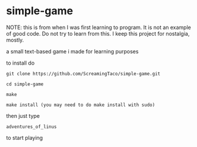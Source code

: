 # simple-game

NOTE: this is from when I was first learning to program. It is not an example of good code. Do not try to learn from this. I keep this project for nostalgia, mostly.

a small text-based game i made for learning purposes

to install do 
```
git clone https://github.com/ScreamingTaco/simple-game.git

cd simple-game

make

make install (you may need to do make install with sudo)
```
then just type 
```
adventures_of_linus 
```
to start playing
